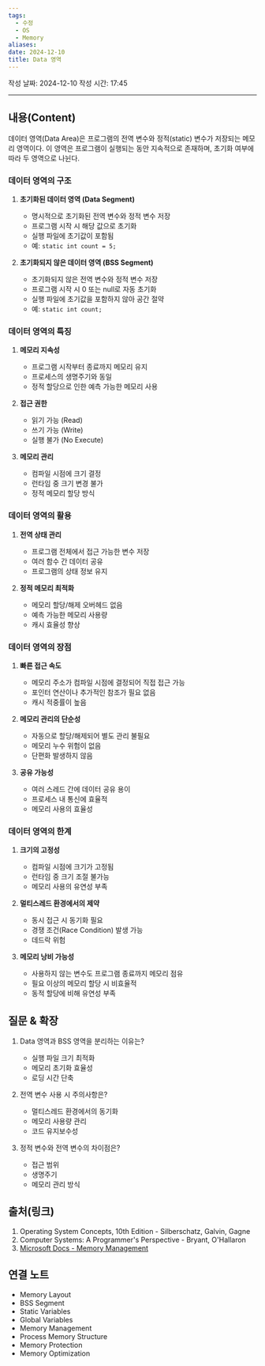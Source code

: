 ```yaml
---
tags:
  - 수정
  - OS
  - Memory
aliases: 
date: 2024-12-10
title: Data 영역
---
```


작성 날짜: 2024-12-10
작성 시간: 17:45

----

## 내용(Content)

데이터 영역(Data Area)은 프로그램의 전역 변수와 정적(static) 변수가 저장되는 메모리 영역이다. 이 영역은 프로그램이 실행되는 동안 지속적으로 존재하며, 초기화 여부에 따라 두 영역으로 나뉜다.

### 데이터 영역의 구조

1. **초기화된 데이터 영역 (Data Segment)**
   - 명시적으로 초기화된 전역 변수와 정적 변수 저장
   - 프로그램 시작 시 해당 값으로 초기화
   - 실행 파일에 초기값이 포함됨
   - 예: `static int count = 5;`

2. **초기화되지 않은 데이터 영역 (BSS Segment)**
   - 초기화되지 않은 전역 변수와 정적 변수 저장
   - 프로그램 시작 시 0 또는 null로 자동 초기화
   - 실행 파일에 초기값을 포함하지 않아 공간 절약
   - 예: `static int count;`

### 데이터 영역의 특징

1. **메모리 지속성**
   - 프로그램 시작부터 종료까지 메모리 유지
   - 프로세스의 생명주기와 동일
   - 정적 할당으로 인한 예측 가능한 메모리 사용

2. **접근 권한**
   - 읽기 가능 (Read)
   - 쓰기 가능 (Write)
   - 실행 불가 (No Execute)

3. **메모리 관리**
   - 컴파일 시점에 크기 결정
   - 런타임 중 크기 변경 불가
   - 정적 메모리 할당 방식

### 데이터 영역의 활용

1. **전역 상태 관리**
   - 프로그램 전체에서 접근 가능한 변수 저장
   - 여러 함수 간 데이터 공유
   - 프로그램의 상태 정보 유지

2. **정적 메모리 최적화**
   - 메모리 할당/해제 오버헤드 없음
   - 예측 가능한 메모리 사용량
   - 캐시 효율성 향상

### 데이터 영역의 장점

1. **빠른 접근 속도**
   - 메모리 주소가 컴파일 시점에 결정되어 직접 접근 가능
   - 포인터 연산이나 추가적인 참조가 필요 없음
   - 캐시 적중률이 높음

2. **메모리 관리의 단순성**
   - 자동으로 할당/해제되어 별도 관리 불필요
   - 메모리 누수 위험이 없음
   - 단편화 발생하지 않음

3. **공유 가능성**
   - 여러 스레드 간에 데이터 공유 용이
   - 프로세스 내 통신에 효율적
   - 메모리 사용의 효율성

### 데이터 영역의 한계

1. **크기의 고정성**
   - 컴파일 시점에 크기가 고정됨
   - 런타임 중 크기 조절 불가능
   - 메모리 사용의 유연성 부족

2. **멀티스레드 환경에서의 제약**
   - 동시 접근 시 동기화 필요
   - 경쟁 조건(Race Condition) 발생 가능
   - 데드락 위험

3. **메모리 낭비 가능성**
   - 사용하지 않는 변수도 프로그램 종료까지 메모리 점유
   - 필요 이상의 메모리 할당 시 비효율적
   - 동적 할당에 비해 유연성 부족

## 질문 & 확장

1. Data 영역과 BSS 영역을 분리하는 이유는?
   - 실행 파일 크기 최적화
   - 메모리 초기화 효율성
   - 로딩 시간 단축

2. 전역 변수 사용 시 주의사항은?
   - 멀티스레드 환경에서의 동기화
   - 메모리 사용량 관리
   - 코드 유지보수성

3. 정적 변수와 전역 변수의 차이점은?
   - 접근 범위
   - 생명주기
   - 메모리 관리 방식

## 출처(링크)

1. Operating System Concepts, 10th Edition - Silberschatz, Galvin, Gagne
2. Computer Systems: A Programmer's Perspective - Bryant, O'Hallaron
3. [Microsoft Docs - Memory Management](https://docs.microsoft.com/en-us/windows/win32/memory/memory-management)

## 연결 노트

- Memory Layout
- BSS Segment
- Static Variables
- Global Variables
- Memory Management
- Process Memory Structure
- Memory Protection
- Memory Optimization


